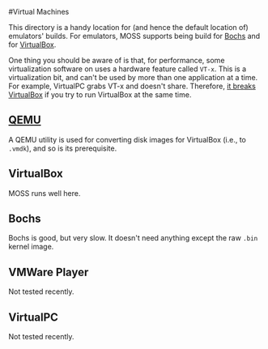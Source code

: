 #Virtual Machines

This directory is a handy location for (and hence the default location of) emulators' builds.
For emulators, MOSS supports being build for [Bochs](http://bochs.sourceforge.net/) and for
[VirtualBox](https://www.virtualbox.org/wiki/VirtualBox).

One thing you should be aware of is that, for performance, some virtualization software on uses a
hardware feature called `VT-x`.  This is a virtualization bit, and can't be used by more than one
application at a time.  For example, VirtualPC grabs VT-x and doesn't share.  Therefore,
[it breaks VirtualBox](https://forums.virtualbox.org/viewtopic.php?f=6&t=64624) if you try to run
VirtualBox at the same time.

## [QEMU](http://wiki.qemu.org/Main_Page)

A QEMU utility is used for converting disk images for VirtualBox (i.e., to `.vmdk`), and so is its
prerequisite.

## VirtualBox

MOSS runs well here.

## Bochs

Bochs is good, but very slow.  It doesn't need anything except the raw `.bin` kernel image.

## VMWare Player

Not tested recently.

## VirtualPC

Not tested recently.
